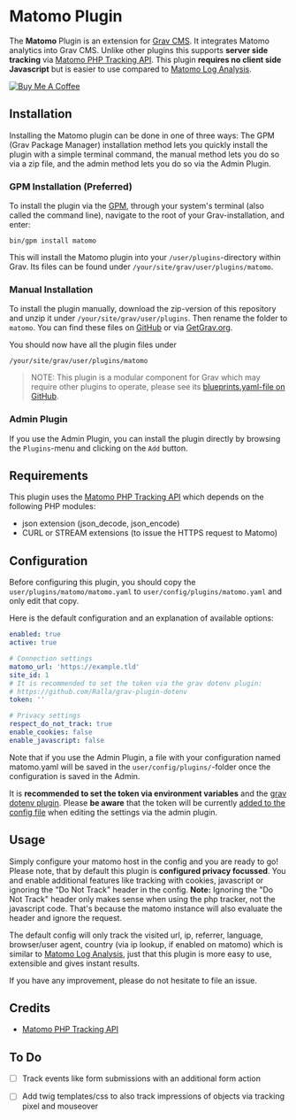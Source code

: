 # Matomo Plugin

The **Matomo** Plugin is an extension for [Grav CMS](http://github.com/getgrav/grav). It integrates Matomo analytics into Grav CMS. Unlike other plugins this supports **server side tracking** via [Matomo PHP Tracking API](https://github.com/matomo-org/matomo-php-tracker). This plugin **requires no client side Javascript** but is easier to use compared to [Matomo Log Analysis](https://matomo.org/docs/log-analytics-tool-how-to/).

<a href="https://www.buymeacoffee.com/nicohood" target="_blank"><img src="https://www.buymeacoffee.com/assets/img/custom_images/orange_img.png" alt="Buy Me A Coffee" style="height: auto !important;width: auto !important;" ></a>

## Installation

Installing the Matomo plugin can be done in one of three ways: The GPM (Grav Package Manager) installation method lets you quickly install the plugin with a simple terminal command, the manual method lets you do so via a zip file, and the admin method lets you do so via the Admin Plugin.

### GPM Installation (Preferred)

To install the plugin via the [GPM](http://learn.getgrav.org/advanced/grav-gpm), through your system's terminal (also called the command line), navigate to the root of your Grav-installation, and enter:

    bin/gpm install matomo

This will install the Matomo plugin into your `/user/plugins`-directory within Grav. Its files can be found under `/your/site/grav/user/plugins/matomo`.

### Manual Installation

To install the plugin manually, download the zip-version of this repository and unzip it under `/your/site/grav/user/plugins`. Then rename the folder to `matomo`. You can find these files on [GitHub](https://github.com/nico-hood/grav-plugin-matomo) or via [GetGrav.org](http://getgrav.org/downloads/plugins#extras).

You should now have all the plugin files under

    /your/site/grav/user/plugins/matomo

> NOTE: This plugin is a modular component for Grav which may require other plugins to operate, please see its [blueprints.yaml-file on GitHub](https://github.com/nico-hood/grav-plugin-matomo/blob/master/blueprints.yaml).

### Admin Plugin

If you use the Admin Plugin, you can install the plugin directly by browsing the `Plugins`-menu and clicking on the `Add` button.

## Requirements

This plugin uses the [Matomo PHP Tracking API](https://github.com/matomo-org/matomo-php-tracker) which depends on the following PHP modules:

- json extension (json_decode, json_encode)
- CURL or STREAM extensions (to issue the HTTPS request to Matomo)

## Configuration

Before configuring this plugin, you should copy the `user/plugins/matomo/matomo.yaml` to `user/config/plugins/matomo.yaml` and only edit that copy.

Here is the default configuration and an explanation of available options:

```yaml
enabled: true
active: true

# Connection settings
matomo_url: 'https://example.tld'
site_id: 1
# It is recommended to set the token via the grav dotenv plugin:
# https://github.com/Ralla/grav-plugin-dotenv
token: ''

# Privacy settings
respect_do_not_track: true
enable_cookies: false
enable_javascript: false
```

Note that if you use the Admin Plugin, a file with your configuration named matomo.yaml will be saved in the `user/config/plugins/`-folder once the configuration is saved in the Admin.

It is **recommended to set the token via environment variables** and the [grav dotenv plugin](https://github.com/Ralla/grav-plugin-dotenv). Please **be aware** that the token will be currently [added to the config file](https://github.com/Ralla/grav-plugin-dotenv/issues/11) when editing the settings via the admin plugin.

## Usage

Simply configure your matomo host in the config and you are ready to go! Please note, that by default this plugin is **configured privacy focussed**. You and enable additional features like tracking with cookies, javascript or ignoring the "Do Not Track" header in the config. **Note:** Ignoring the "Do Not Track" header only makes sense when using the php tracker, not the javascript code. That's because the matomo instance will also evaluate the header and ignore the request.

The default config will only track the visited url, ip, referrer, language, browser/user agent, country (via ip lookup, if enabled on matomo) which is similar to [Matomo Log Analysis](https://matomo.org/docs/log-analytics-tool-how-to/), just that this plugin is more easy to use, extensible and gives instant results.

If you have any improvement, please do not hesitate to file an issue.

## Credits

* [Matomo PHP Tracking API](https://github.com/matomo-org/matomo-php-tracker)

## To Do

- [ ] Track events like form submissions with an additional form action
- [ ] Add twig templates/css to also track impressions of objects via tracking pixel and mouseover

